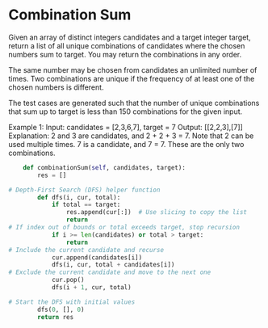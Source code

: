 # Combination Sum

Given an array of distinct integers candidates and a target integer target, return a list of all unique combinations of candidates where the chosen numbers sum to target. You may return the combinations in any order.

The same number may be chosen from candidates an unlimited number of times. Two combinations are unique if the frequency of at least one of the chosen numbers is different.

The test cases are generated such that the number of unique combinations that sum up to target is less than 150 combinations for the given input.

Example 1:
Input: candidates = [2,3,6,7], target = 7
Output: [[2,2,3],[7]]
Explanation:
2 and 3 are candidates, and 2 + 2 + 3 = 7. Note that 2 can be used multiple times.
7 is a candidate, and 7 = 7.
These are the only two combinations.

```python
    def combinationSum(self, candidates, target):
        res = []

# Depth-First Search (DFS) helper function
        def dfs(i, cur, total):
            if total == target:
                res.append(cur[:])  # Use slicing to copy the list
                return
# If index out of bounds or total exceeds target, stop recursion
            if i >= len(candidates) or total > target:
                return
# Include the current candidate and recurse
            cur.append(candidates[i])
            dfs(i, cur, total + candidates[i])
# Exclude the current candidate and move to the next one
            cur.pop()
            dfs(i + 1, cur, total)

# Start the DFS with initial values
        dfs(0, [], 0)
        return res
```
